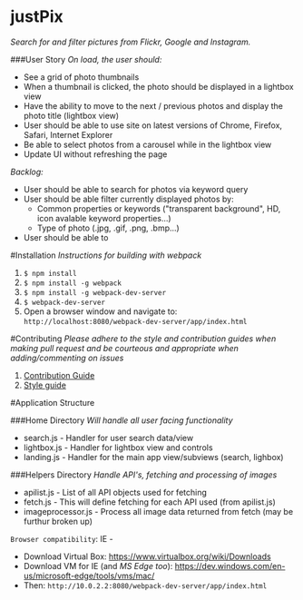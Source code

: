 # justPix
*Search for and filter pictures from Flickr, Google and Instagram.*

###User Story
*On load, the user should:*
- See a grid of photo thumbnails
- When a thumbnail is clicked, the photo should be displayed in a lightbox view
- Have the ability to move to the next / previous photos and display the photo title (lightbox view)
- User should be able to use site on latest versions of Chrome, Firefox, Safari, Internet Explorer
- Be able to select photos from a carousel while in the lightbox view
- Update UI without refreshing the page

*Backlog:*
- User should be able to search for photos via keyword query
- User should be able filter currently displayed photos by:
  - Common properties or keywords ("transparent background", HD, icon avalable keyword properties...)
  - Type of photo (.jpg, .gif, .png, .bmp...)
- User should be able to

#Installation
*Instructions for building with webpack*

1. `$ npm install`
1. `$ npm install -g webpack` 
2. `$ npm install -g webpack-dev-server`                
4. `$ webpack-dev-server`
5. Open a browser window and navigate to: `http://localhost:8080/webpack-dev-server/app/index.html`

#Contributing
*Please adhere to the style and contribution guides when making pull request and be courteous and appropriate when adding/commenting on issues*

1. [Contribution Guide](CONTRIBUTING.md)
2. [Style guide](STYLE-GUIDE.md)

#Application Structure

###Home Directory
*Will handle all user facing functionality*

- search.js - Handler for user search data/view
- lightbox.js - Handler for lightbox view and controls
- landing.js - Handler for the main app view/subviews (search, lighbox)

###Helpers Directory
*Handle API's, fetching and processing of images*

- apilist.js - List of all API objects used for fetching
- fetch.js - This will define fetching for each API used (from apilist.js)
- imageprocessor.js - Process all image data returned from fetch (may be furthur broken up)

`Browser compatibility`:
IE - 
- Download Virtual Box: https://www.virtualbox.org/wiki/Downloads
- Download VM for IE (and _MS Edge too_): https://dev.windows.com/en-us/microsoft-edge/tools/vms/mac/
- Then: `http://10.0.2.2:8080/webpack-dev-server/app/index.html`